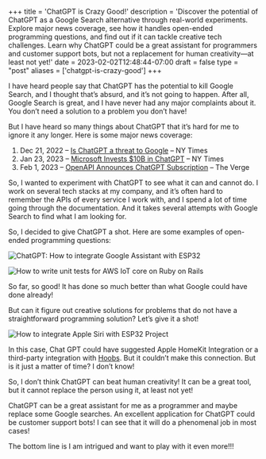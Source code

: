 +++
title = 'ChatGPT is Crazy Good!'
description = 'Discover the potential of ChatGPT as a Google Search alternative through real-world experiments. Explore major news coverage, see how it handles open-ended programming questions, and find out if it can tackle creative tech challenges. Learn why ChatGPT could be a great assistant for programmers and customer support bots, but not a replacement for human creativity—at least not yet!'
date = 2023-02-02T12:48:44-07:00
draft = false
type = "post"
aliases = ['chatgpt-is-crazy-good']
+++

I have heard people say that ChatGPT has the potential to kill Google Search, and I thought that’s absurd, and it’s not going to happen. After all, Google Search is great, and I have never had any major complaints about it. You don’t need a solution to a problem you don’t have!

But I have heard so many things about ChatGPT that it’s hard for me to ignore it any longer. Here is some major news coverage:

1. Dec 21, 2022 – [Is ChatGPT a threat to Google](https://www.nytimes.com/2022/12/21/technology/ai-chatgpt-google-search.html) – NY Times
2. Jan 23, 2023 – [Microsoft Invests $10B in ChatGPT](https://www.nytimes.com/2023/01/23/business/microsoft-chatgpt-artificial-intelligence.html) – NY Times
3. Feb 1, 2023 – [OpenAPI Announces ChatGPT Subscription](https://www.theverge.com/2023/2/1/23581561/chatgpt-plus-paid-option-20-openai-waitlist) – The Verge

So, I wanted to experiment with ChatGPT to see what it can and cannot do. I work on several tech stacks at my company, and it’s often hard to remember the APIs of every service I work with, and I spend a lot of time going through the documentation. And it takes several attempts with Google Search to find what I am looking for.

So, I decided to give ChatGPT a shot. Here are some examples of open-ended programming questions:

![ChatGPT: How to integrate Google Assistant with ESP32](/posts/images/chatgpt-is-crazy-good/google-assistant-esp32.png)

![How to write unit tests for AWS IoT core on Ruby on Rails](/posts/images/chatgpt-is-crazy-good/rails-aws-unit-tests.png)

So far, so good! It has done so much better than what Google could have done already!

But can it figure out creative solutions for problems that do not have a straightforward programming solution? Let’s give it a shot!

![How to integrate Apple Siri with ESP32 Project](/posts/images/chatgpt-is-crazy-good/apple-siri-esp32-integration.png)

In this case, Chat GPT could have suggested Apple HomeKit Integration or a third-party integration with [Hoobs](https://hoobs.com/). But it couldn’t make this connection. But is it just a matter of time? I don’t know!

So, I don’t think ChatGPT can beat human creativity! It can be a great tool, but it cannot replace the person using it, at least not yet!

ChatGPT can be a great assistant for me as a programmer and maybe replace some Google searches. An excellent application for ChatGPT could be customer support bots! I can see that it will do a phenomenal job in most cases!

The bottom line is I am intrigued and want to play with it even more!!!
